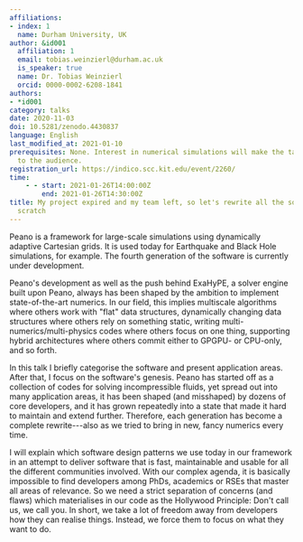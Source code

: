 ```yaml
---
affiliations:
- index: 1
  name: Durham University, UK
author: &id001
  affiliation: 1
  email: tobias.weinzierl@durham.ac.uk
  is_speaker: true
  name: Dr. Tobias Weinzierl
  orcid: 0000-0002-6208-1841
authors:
- *id001
category: talks
date: 2020-11-03
doi: 10.5281/zenodo.4430837
language: English
last_modified_at: 2021-01-10
prerequisites: None. Interest in numerical simulations will make the talk more relevant
  to the audience.
registration_url: https://indico.scc.kit.edu/event/2260/
time:
    - - start: 2021-01-26T14:00:00Z
        end: 2021-01-26T14:30:00Z
title: My project expired and my team left, so let's rewrite all the software from
  scratch
---
```


Peano is a framework for large-scale simulations using dynamically adaptive
Cartesian grids. It is used today for Earthquake and Black Hole simulations,
for example. The fourth generation of the software is
currently under development.

Peano's development as well as the push behind ExaHyPE, a solver engine built
upon Peano, always has been shaped by the ambition to implement
state-of-the-art numerics. In our field, this implies multiscale algorithms
where others work with "flat" data structures, dynamically changing
data structures where others rely on something static, writing
multi-numerics/multi-physics codes where others focus on one thing, supporting hybrid architectures where others commit either to GPGPU- or
CPU-only, and so forth.

In this talk I briefly categorise the software and present application areas. After that, I focus on the software's genesis. Peano
has started off as a collection of codes for solving incompressible fluids,
yet spread out into many application areas,
it has been shaped (and misshaped) by dozens of core
developers, and it has grown repeatedly into a state that
made it hard to maintain and extend further. Therefore, each generation has
become a complete rewrite---also as we tried to bring in new, fancy numerics
every time.

I will explain which software design patterns we use today in our framework
in an attempt to deliver software that is fast, maintainable and usable for
all the different communities involved. With our complex agenda, it is basically
impossible to find developers among PhDs, academics or RSEs that master all
areas of relevance. So we need a strict separation of concerns (and flaws)
which materialises in our code as the Hollywood Principle: Don't call us, we
call you. In short, we take a lot of freedom away from developers how they
can realise things. Instead, we force them to focus on what they want to do.